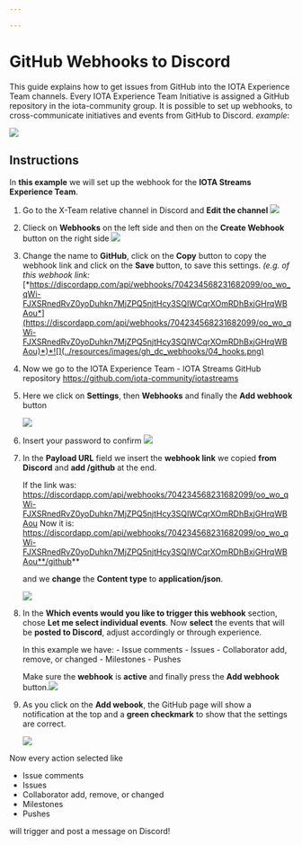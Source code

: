 ```yaml
---

---
```


# GitHub Webhooks to Discord

This guide explains how to get issues from GitHub into the IOTA Experience Team channels.
Every IOTA Experience Team Initiative is assigned a GitHub repository in the iota-community group. It is possible to set up webhooks, to cross-communicate initiatives and events from GitHub to Discord.
*example*:

![](../resources/images/gh_dc_webhooks/01_example.png)

## Instructions

In **this example** we will set up the webhook for the **IOTA Streams Experience Team**.

1. Go to the X-Team relative channel in Discord and **Edit the channel**
   ![](../resources/images/gh_dc_webhooks/02_channels.png)

2. Clieck on **Webhooks** on the left side and then on the **Create Webhook** button on the right side
   ![](../resources/images/gh_dc_webhooks/03_hooks.png)

3. Change the name to **GitHub**, click on the **Copy** button to copy the webhook link and click on the **Save** button, to save this settings. *(e.g. of this webhook link:* [*https://discordapp.com/api/webhooks/704234568231682099/oo_wo_qWi-FJXSRnedRvZ0yoDuhkn7MjZPQ5njtHcy3SQIWCqrXOmRDhBxjGHrqWBAou*](https://discordapp.com/api/webhooks/704234568231682099/oo_wo_qWi-FJXSRnedRvZ0yoDuhkn7MjZPQ5njtHcy3SQIWCqrXOmRDhBxjGHrqWBAou)*)*![](../resources/images/gh_dc_webhooks/04_hooks.png)

4. Now we go to the IOTA Experience Team - IOTA Streams GitHub repository
   ​https://github.com/iota-community/iotastreams 

5. Here we click on **Settings**, then **Webhooks** and finally the **Add webhook** button

   ![](../resources/images/gh_dc_webhooks/05_github.png)

6. Insert your password to confirm
   ![](../resources/images/gh_dc_webhooks/06_gh_login.png)

7. In the **Payload URL** field we insert the **webhook link** we copied **from Discord** and **add /github** at the end.

   If the link was:
   https://discordapp.com/api/webhooks/704234568231682099/oo_wo_qWi-FJXSRnedRvZ0yoDuhkn7MjZPQ5njtHcy3SQIWCqrXOmRDhBxjGHrqWBAou
   Now it is:
   https://discordapp.com/api/webhooks/704234568231682099/oo_wo_qWi-FJXSRnedRvZ0yoDuhkn7MjZPQ5njtHcy3SQIWCqrXOmRDhBxjGHrqWBAou**/github**

   and we **change** the **Content type** to **application/json**.

   ![](/home/antonio/dev/Template_IOTA-X-Team-Initiative/resources/images/gh_dc_webhooks/07_gh_settings.png)

8. In the **Which events would you like to trigger this webhook** section, chose **Let me select individual events**.
   Now **select** the events that will be **posted to Discord**, adjust accordingly or through experience.

   In this example we have:
   \- Issue comments
   \- Issues
   \- Collaborator add, remove, or changed
   \- Milestones
   \- Pushes

   Make sure the **webhook** is **active** and finally press the **Add webhook** button.![](../resources/images/gh_dc_webhooks/08_gh_hooks.png)

9. As you click on the **Add webook**, the GitHub page will show a notification at the top and a **green checkmark** to show that the settings are correct.

   ![](../resources/images/gh_dc_webhooks/09_check.png)

   

Now every action selected like 

- Issue comments
- Issues
- Collaborator add, remove, or changed
- Milestones
- Pushes

will trigger and post a message on Discord!